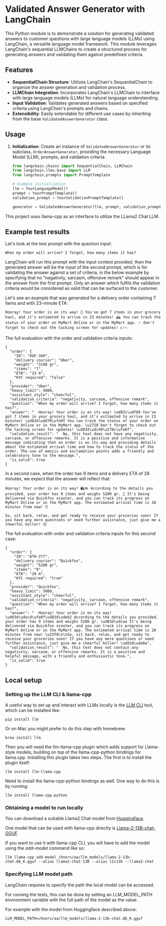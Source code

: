 # Validated Answer Generator with LangChain

This Python module is to demonstrate a solution for generating validated answers to customer questions with large
language models (LLMs) using LangChain, a versatile language model framework. This module leverages LangChain's
sequential LLMChains to create a structured process for generating answers and validating them against predefined
criteria.

## Features

- **SequentialChain Structure**: Utilizes LangChain's SequentialChain to organize the answer generation and validation
  process.
- **LLMChain Integration**: Incorporates LangChain's LLMChain to interface with large language models (LLMs) for natural
  language understanding.
- **Input Validation**: Validates generated answers based on specified criteria using LangChain's prompts and chains.
- **Extensibility**: Easily extendable for different use cases by inheriting from the base `ValidatedAnswerGenerator`
  class.

## Usage

1. **Initialization**: Create an instance of `ValidatedAnswerGenerator` or its subclass, `OrderAnswerGenerator`,
   providing the necessary Language Model (LLM), prompts, and validation criteria.

   ```python
   from langchain.chains import SequentialChain, LLMChain
   from langchain.llms.base import LLM
   from langchain.prompts import PromptTemplate

   # Example initialization
   llm = YourLanguageModel()
   prompt = YourPromptTemplate()
   validation_prompt = YourValidationPromptTemplate()

   generator = ValidatedAnswerGenerator(llm, prompt, validation_prompt)

This project uses llama-cpp as an interface to utilize the LLama2 Chat LLM.

## Example test results

Let's look at the test prompt with the question input:

```
When my order will arrive? I forgot, how many items it has?
```

LangChain will run this prompt with the input context provided, then the generated answer will be the input of the
second prompt, which is for validating the answer against a set of criteria, in the below example by specifying that
no "negativity, sarcasm, offensive remark" should appear in the answer from the first prompt. Only an answer which
fulfils the validation criteria would be considered as valid that can be surfaced to the customer.

Let's see an example that was generated for a delivery order containing 7 items and with 23-minute ETA:

```
Hooray! Your order is on its way! 🎉 You've got 7 items in your grocery haul, and it's estimated to arrive in 23 minutes! 🕰️ You can track the status of your order on MyMart Online or in the MyMart app. ✨ Don't forget to check out the tacking screen for updates! 👉✌️
```

The full evaluation with the order and validation criteria inputs:

```
{
  "order": {
    "ID": "DGF-349",
    "delivery courier": "Uber",
    "weight": "3100 gr",
    "items": "7",
    "ETA": "23 m",
    "KYC required": "false"
  },
  "provider": "Uber",
  "heavy_limit": 5000,
  "assistant_style": "cheerful",
  "validation_criteria": "negativity, sarcasm, offensive remark",
  "question": "When my order will arrive? I forgot, how many items it has?",
  "answer": "  Hooray! Your order is on its way! \ud83c\udf89 You've got 7 items in your grocery haul, and it's estimated to arrive in 23 minutes! \ud83d\udd70\ufe0f You can track the status of your order on MyMart Online or in the MyMart app. \u2728 Don't forget to check out the tacking screen for updates! \ud83d\udc49\u270c\ufe0f",
  "validation_result": "  No, this text does not have any negativity, sarcasm, or offensive remarks. It is a positive and informative message indicating that an order is on its way and providing details about the estimated arrival time and how to track the status of the order. The use of emojis and exclamation points adds a friendly and celebratory tone to the message.",
  "is_valid": true
}
```

In a second case, when the order has 9 items and a delivery ETA of 28 minutes, we expect that the answer will reflect
that:

```
Hooray! Your order is on its way! 🛍️🚲 According to the details you provided, your order has 9 items and weighs 5200 gr. 💪 It's being delivered via Quickfox scooter, and you can track its progress on MyMart Online or in the MyMart app. The estimated arrival time is 28 minutes from now! ⏰

So, sit back, relax, and get ready to receive your groceries soon! If you have any more questions or need further assistance, just give me a cheerful holler! 😊
```

The full evaluation with order and validation criteria inputs for this second case:

```
{
  "order": {
    "ID": "ATH-277",
    "delivery courier": "Quickfox",
    "weight": "5200 gr",
    "items": "9",
    "ETA": "28 m",
    "KYC required": "true"
  },
  "provider": "Quickfox",
  "heavy_limit": 5000,
  "assistant_style": "cheerful",
  "validation_criteria": "negativity, sarcasm, offensive remark",
  "question": "When my order will arrive? I forgot, how many items it has?",
  "answer": "  Hooray! Your order is on its way! \ud83d\udecd\ufe0f\ud83d\udeb2 According to the details you provided, your order has 9 items and weighs 5200 gr. \ud83d\udcaa It's being delivered via Quickfox scooter, and you can track its progress on MyMart Online or in the MyMart app. The estimated arrival time is 28 minutes from now! \u23f0\n\nSo, sit back, relax, and get ready to receive your groceries soon! If you have any more questions or need further assistance, just give me a cheerful holler! \ud83d\ude0a",
  "validation_result": "  No, this text does not contain any negativity, sarcasm, or offensive remarks. It is a positive and helpful message, with a friendly and enthusiastic tone.",
  "is_valid": true
}
```

## Local setup

### Setting up the LLM CLI & llama-cpp

A useful way to set up and interact with LLMs locally is the [LLM CLI](https://llm.datasette.io/en/stable/help.html)
tool, which can be installed like:

```angular2html
pip install llm
```

Or on Mac you might prefer to do this step with homebrew:

```
brew install llm
```

Then you will need the llm-llama-cpp plugin which adds support for Llama-style models, building on top of the
llama-cpp-python bindings for llama.cpp.
Installing this plugin takes two steps. The first is to install the plugin itself:

```
llm install llm-llama-cpp
```

Need to install the llama-cpp-python bindings as well. One way to do this is by running:

```
llm install llama-cpp-python
```

### Obtaining a model to run locally

You can download a suitable Llama2 Chat model from [Huggingface](https://huggingface.co/).

One model that can be used with llama-cpp directly
is [Llama-2-13B-chat-GGUF](https://huggingface.co/TheBloke/Llama-2-13B-chat-GGUF)

If you want to use it with llama-cpp CLI, you will have to add the model using the _add-model_ command like so:

```angular2html
llm llama-cpp add-model /Users/aa/llm_models/llama-2-13b-chat.Q6_K.gguf --alias llama2-chat-13B --alias l2c13b --llama2-chat
```

### Specifying LLM model path

LangChain requires to specify the path the local model can be accessed.

For running the tests, this can be done by setting an LLM_MODEL_PATH environment variable with the full path of the
model as the
value.

For example with the model from Huggingface described above:

```
LLM_MODEL_PATH=/Users/aa/llm_models/llama-2-13b-chat.Q6_K.gguf
```


